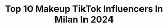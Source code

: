---
title: Top 10 Makeup TikTok Influencers In Milan In 2024
description: >-
  Find top makeup TikTok influencers in Milan in 2024. Most popular hashtags: #makeup #perte #foryou #fyp.
platform: TikTok
hits: 17
text_top: Identify the best TikTok influencers on inBeat.
text_bottom: Our database holds 17 TikTok influencers like this in Milan, Italy for you to collaborate.
profiles:
  - username: "varyaren"
    fullname: >-
      Alexia Varyaren
    bio: >-
      🌸 Makeup Artist & Model from Milan 🌸 💜 @varyaren on instagram 💜
    location: "Italy"
    followers: 114400
    engagement: 1354
    commentsToLikes: 0.033171
    id: cka6bswc91kwu0i7863fhkaav
    verified: false
    hashtags: "#fy, #zodiactiktok, #outfit, #astrology"
  - username: "jannicass"
    fullname: >-
      Jannica Sherry
    bio: >-
      19 year old from Finland living in Milan i do makeup & art
    location: "Italy"
    followers: 371400
    engagement: 1665
    commentsToLikes: 0.008796
    id: ck83z6hq7y5g30j78vi1z8kxb
    verified: false
    hashtags: "#fry, #foryou, #trending, #disney"
  - username: "im.domitilla"
    fullname: >-
      Domitilla
    bio: >-
      milan, italy ♡ ig: im.domitilla ♡ she/her
    location: "Italy"
    followers: 114400
    engagement: 1738
    commentsToLikes: 0.030983
    id: ck8s5i8exfxau0j78dyuxgjag
    verified: false
    hashtags: "#challenge, #tiktokartist, #fyp, #greenscreen"
  - username: "elenagonella"
    fullname: >-
      LaGonni😈
    bio: >-
      💄Makeup addicted💄 21🇮🇹 Ig: @elenagonella
    location: "Italy"
    followers: 7318
    engagement: 1017
    commentsToLikes: 0.021303
    id: cka6oijlwfke20i78e200gyee
    verified: false
    hashtags: "#fyp, #milan, #photography, #routine"
  - username: "iamlarafedeli"
    fullname: >-
      Lara
    bio: >-
      🇮🇹 Milan, Italy Seguimi su ig 🦇🖤 larafedeli.makeup@gmail.com
    location: "Italy"
    followers: 64300
    engagement: 1615
    commentsToLikes: 0.017801
    id: ckavdm0tklms60j231c8hmqj8
    verified: false
    hashtags: "#goth, #longdistancerelationship, #eyelinertutorial, #chaineyeliner"
  - username: "marikaandgiada"
    fullname: >-
      M & G
    bio: >-
      • Milan 🇮🇹 • Instagram: marikaandgiada • Collab: sorichettigiada@gmail.com
    location: "Italy"
    followers: 264700
    engagement: 1216
    commentsToLikes: 0.007445
    id: ck8f8vjo63mkk0j78jjed68rf
    verified: false
    hashtags: "#macro, #ad, #homeworkout, #eyes"
  - username: "marisol.viola"
    fullname: >-
      marisol viola
    bio: >-
      milano instagram: @marisol.viola
    location: "Italy"
    followers: 58100
    engagement: 2026
    commentsToLikes: 0.014768
    id: ck9du52htezla0j784mnc7pkr
    verified: false
    hashtags: "#foryoupage, #fun, #italia, #virale"
  - username: "elisousen"
    fullname: >-
      Elisa🙄
    bio: >-
      Milano Per il mio Instagram schiaccia l’icona lì sopra☝🏻☝🏻
    location: "Italy"
    followers: 50100
    engagement: 1032
    commentsToLikes: 0.019251
    id: cka0gcggk3mu90i78x7wbq265
    verified: false
    hashtags: "#milano, #illustrator, #greenscreen, #billie"
  - username: "mariaspadera"
    fullname: >-
      Maria Spadera
    bio: >-
      Milano MAKE UP ARTIST IG: ____marysmakeup
    location: "Italy"
    followers: 8448
    engagement: 890
    commentsToLikes: 0.019908
    id: cka0ujtc2un150i78y257z6p9
    verified: false
    hashtags: "#makeupartist, #makeuptutorial, #powerofmakeup, #makeuplook"
  - username: "_domizia"
    fullname: >-
      Domi
    bio: >-
      romana de Roma a Milano parlo tanto ma non dico “pazzesco” IG: _DOMIZIA
    location: "Italy"
    followers: 178500
    engagement: 976
    commentsToLikes: 0.004528
    id: cka67e1u2kpie0i78o5z7svqv
    verified: false
    hashtags: "#makeup, #makeuptutorial, #beauty, #hair"
---